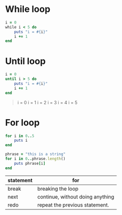 # While loop

```ruby
i = 0
while i < 5 do
    puts "i = #{i}"
    i += 1
end
```

# Until loop

```ruby
i = 0
until i > 5 do
    puts "i = #{i}"
    i += 1
end
```

>i = 0
>i = 1
>i = 2
>i = 3
>i = 4
>i = 5

# For loop

```ruby
for i in 0..5
    puts i
end
```

```ruby
phrase = "this is a string"
for i in 0..phrase.length()
    puts phrase[i]
end
```



| statement | for                              |
| --------- | -------------------------------- |
| break     | breaking the loop                |
| next      | continue, without doing anything |
| redo      | repeat the previous statement.   |

 